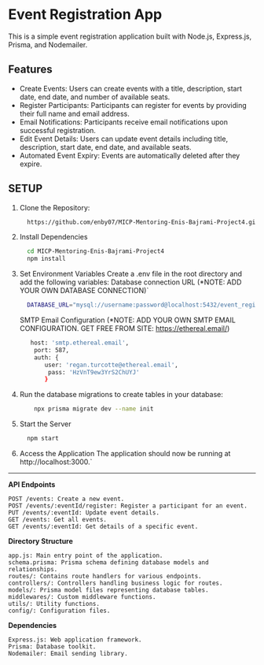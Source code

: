 # Event Registration App

This is a simple event registration application built with Node.js, Express.js, Prisma, and Nodemailer.

## Features

- Create Events: Users can create events with a title, description, start date, end date, and number of available seats.
- Register Participants: Participants can register for events by providing their full name and email address.
- Email Notifications: Participants receive email notifications upon successful registration.
- Edit Event Details: Users can update event details including title, description, start date, end date, and available seats.
- Automated Event Expiry: Events are automatically deleted after they expire.

  
## SETUP
1. Clone the Repository:
   ```bash
     https://github.com/enby07/MICP-Mentoring-Enis-Bajrami-Project4.git
   ```
   
3. Install Dependencies
   ```bash
     cd MICP-Mentoring-Enis-Bajrami-Project4
     npm install
   ```
   
5. Set Environment Variables
   Create a .env file in the root directory and add the following variables:
   Database connection URL (*NOTE: ADD YOUR OWN DATABASE CONNECTION)`
   ```bash
     DATABASE_URL="mysql://username:password@localhost:5432/event_registration"
   ```
  
    SMTP Email Configuration (*NOTE: ADD YOUR OWN SMTP EMAIL CONFIGURATION. GET FREE FROM SITE: https://ethereal.email/)
    ```bash
       host: 'smtp.ethereal.email',
        port: 587,
        auth: {
           user: 'regan.turcotte@ethereal.email',
            pass: 'HzVnT9ew3YrS2ChUYJ'
           }
    ```
7. Run the database migrations to create tables in your database:
   ```bash
       npx prisma migrate dev --name init
   ```

9. Start the Server
   ```bash
     npm start
   ```

11. Access the Application
    The application should now be running at http://localhost:3000.`
---------------------------------------------------------------------------------

**API Endpoints**

    POST /events: Create a new event.
    POST /events/:eventId/register: Register a participant for an event.
    PUT /events/:eventId: Update event details.
    GET /events: Get all events.
    GET /events/:eventId: Get details of a specific event.

**Directory Structure**

    app.js: Main entry point of the application.
    schema.prisma: Prisma schema defining database models and relationships.
    routes/: Contains route handlers for various endpoints.
    controllers/: Controllers handling business logic for routes.
    models/: Prisma model files representing database tables.
    middlewares/: Custom middleware functions.
    utils/: Utility functions.
    config/: Configuration files.

**Dependencies**

    Express.js: Web application framework.
    Prisma: Database toolkit.
    Nodemailer: Email sending library.



   
